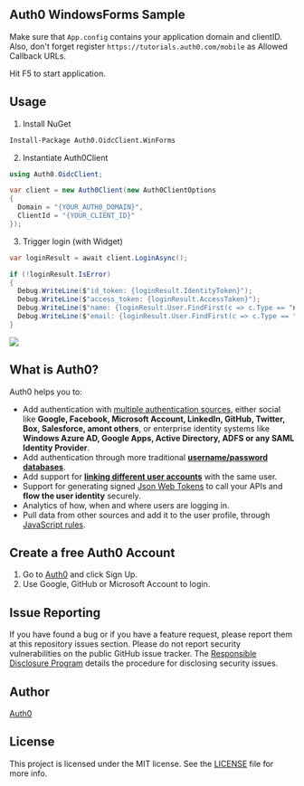 ﻿## Auth0 WindowsForms Sample

Make sure that `App.config` contains your application domain and clientID. Also, don't forget register `https://tutorials.auth0.com/mobile` as Allowed Callback URLs.

Hit F5 to start application.

## Usage

1. Install NuGet

  ~~~ps
  Install-Package Auth0.OidcClient.WinForms
  ~~~

2. Instantiate Auth0Client

  ~~~cs
  using Auth0.OidcClient;

  var client = new Auth0Client(new Auth0ClientOptions
  {
	Domain = "{YOUR_AUTH0_DOMAIN}",
	ClientId = "{YOUR_CLIENT_ID}"
  });
  ~~~

3. Trigger login (with Widget) 

  ~~~cs
  var loginResult = await client.LoginAsync();

  if (!loginResult.IsError)
  {
	Debug.WriteLine($"id_token: {loginResult.IdentityToken}");
    Debug.WriteLine($"access_token: {loginResult.AccessToken}");
	Debug.WriteLine($"name: {loginResult.User.FindFirst(c => c.Type == "name")?.Value}");
    Debug.WriteLine($"email: {loginResult.User.FindFirst(c => c.Type == "email")?.Value}");
  }
  ~~~

  ![](https://cdn2.auth0.com/docs/media/articles/native-platforms/wpf-winforms/wpf-winforms-step1.png)

## What is Auth0?

Auth0 helps you to:

* Add authentication with [multiple authentication sources](https://docs.auth0.com/identityproviders), either social like **Google, Facebook, Microsoft Account, LinkedIn, GitHub, Twitter, Box, Salesforce, amont others**, or enterprise identity systems like **Windows Azure AD, Google Apps, Active Directory, ADFS or any SAML Identity Provider**.
* Add authentication through more traditional **[username/password databases](https://docs.auth0.com/mysql-connection-tutorial)**.
* Add support for **[linking different user accounts](https://docs.auth0.com/link-accounts)** with the same user.
* Support for generating signed [Json Web Tokens](https://docs.auth0.com/jwt) to call your APIs and **flow the user identity** securely.
* Analytics of how, when and where users are logging in.
* Pull data from other sources and add it to the user profile, through [JavaScript rules](https://docs.auth0.com/rules).

## Create a free Auth0 Account

1. Go to [Auth0](https://auth0.com) and click Sign Up.
2. Use Google, GitHub or Microsoft Account to login.

## Issue Reporting

If you have found a bug or if you have a feature request, please report them at this repository issues section. Please do not report security vulnerabilities on the public GitHub issue tracker. The [Responsible Disclosure Program](https://auth0.com/whitehat) details the procedure for disclosing security issues.

## Author

[Auth0](auth0.com)

## License

This project is licensed under the MIT license. See the [LICENSE](LICENSE) file for more info.